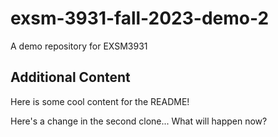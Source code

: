# exsm-3931-fall-2023-demo-2

A demo repository for EXSM3931

## Additional Content

Here is some cool content for the README!

Here's a change in the second clone... What will happen now?
